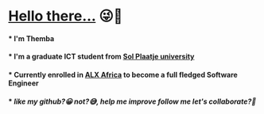 # **<ins>Hello there...** :stuck_out_tongue_winking_eye::wave:</ins>
#### * I'm Themba
#### * I'm a graduate ICT student from [Sol Plaatje university](https://www.spu.ac.za/)
#### * Currently enrolled in [ALX Africa](https://www.alxafrica.com/) to become a full fledged Software Engineer
#### * *like my github?:grinning: not?:sweat_smile:, help me improve follow me let's collaborate?:muscle:*
